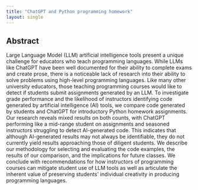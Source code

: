 ```yaml
---
title: "ChatGPT and Python programming homework"
layout: single
---
```


## Abstract
Large Language Model (LLM) artificial intelligence tools present a unique challenge for educators who teach programming languages. While LLMs like ChatGPT have been well documented for their ability to complete exams and create prose, there is a noticeable lack of research into their ability to solve problems using high-level programming languages. Like many other university educators, those teaching programming courses would like to detect if students submit assignments generated by an LLM. To investigate grade performance and the likelihood of instructors identifying code generated by artificial intelligence (AI) tools, we compare code generated by students and ChatGPT for introductory Python homework assignments. Our research reveals mixed results on both counts, with ChatGPT performing like a mid-range student on assignments and seasoned instructors struggling to detect AI-generated code. This indicates that although AI-generated results may not always be identifiable, they do not currently yield results approaching those of diligent students. We describe our methodology for selecting and evaluating the code examples, the results of our comparison, and the implications for future classes. We conclude with recommendations for how instructors of programming courses can mitigate student use of LLM tools as well as articulate the inherent value of preserving students' individual creativity in producing programming languages.
